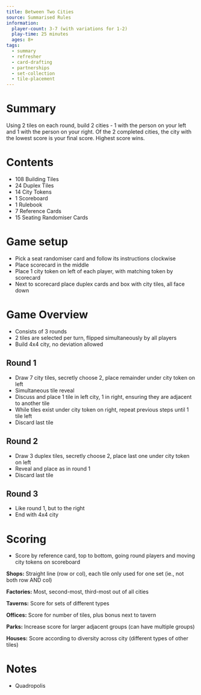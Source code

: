 ```yaml
---
title: Between Two Cities
source: Summarised Rules
information:
  player-count: 3-7 (with variations for 1-2)
  play-time: 25 minutes
  ages: 8+
tags:
  - summary
  - refresher
  - card-drafting
  - partnerships
  - set-collection
  - tile-placement
---
```


# Summary

Using 2 tiles on each round, build 2 cities - 1 with the person on your left and 1 with the person on your right. Of the 2 completed cities, the city with the lowest score is your final score. Highest score wins.

# Contents

* 108 Building Tiles
* 24 Duplex Tiles
* 14 City Tokens
* 1 Scoreboard
* 1 Rulebook
* 7 Reference Cards
* 15 Seating Randomiser Cards

# Game setup

* Pick a seat randomiser card and follow its instructions clockwise
* Place scorecard in the middle
* Place 1 city token on left of each player, with matching token by scorecard
* Next to scorecard place duplex cards and box with city tiles, all face down

# Game Overview

* Consists of 3 rounds
* 2 tiles are selected per turn, flipped simultaneously by all players
* Build 4x4 city, no deviation allowed

## Round 1

* Draw 7 city tiles, secretly choose 2, place remainder under city token on left
* Simultaneous tile reveal
* Discuss and place 1 tile in left city, 1 in right, ensuring they are adjacent to another tile
* While tiles exist under city token on right, repeat previous steps until 1 tile left
* Discard last tile

## Round 2

* Draw 3 duplex tiles, secretly choose 2, place last one under city token on left
* Reveal and place as in round 1
* Discard last tile

## Round 3

* Like round 1, but to the right
* End with 4x4 city

# Scoring

* Score by reference card, top to bottom, going round players and moving city tokens on scoreboard

**Shops:** Straight line (row or col), each tile only used for one set (ie., not both row AND col)

**Factories:** Most, second-most, third-most out of all cities

**Taverns:** Score for sets of different types

**Offices:** Score for number of tiles, plus bonus next to tavern

**Parks:** Increase score for larger adjacent groups (can have multiple groups)

**Houses:** Score according to diversity across city (different types of other tiles)

# Notes

* Quadropolis
